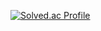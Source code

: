 [![Solved.ac Profile](http://mazassumnida.wtf/api/v2/generate_badge?boj=jwkim000826)](https://solved.ac/jwkim000826/)
<!--
**JUKimHI/JUKimHI** is a ✨ _special_ ✨ repository because its `README.md` (this file) appears on your GitHub profile.
![K-Junyyy's GitHub stats](https://github-readme-stats.vercel.app/api?username=JUKimHI&show_icons=true&theme=스타일)
Here are some ideas to get you started:

- 🔭 I’m currently working on ...
- 🌱 I’m currently learning ...
- 👯 I’m looking to collaborate on ...
- 🤔 I’m looking for help with ...
- 💬 Ask me about ...
- 📫 How to reach me: ...
- 😄 Pronouns: ...
- ⚡ Fun fact: ...
-->
